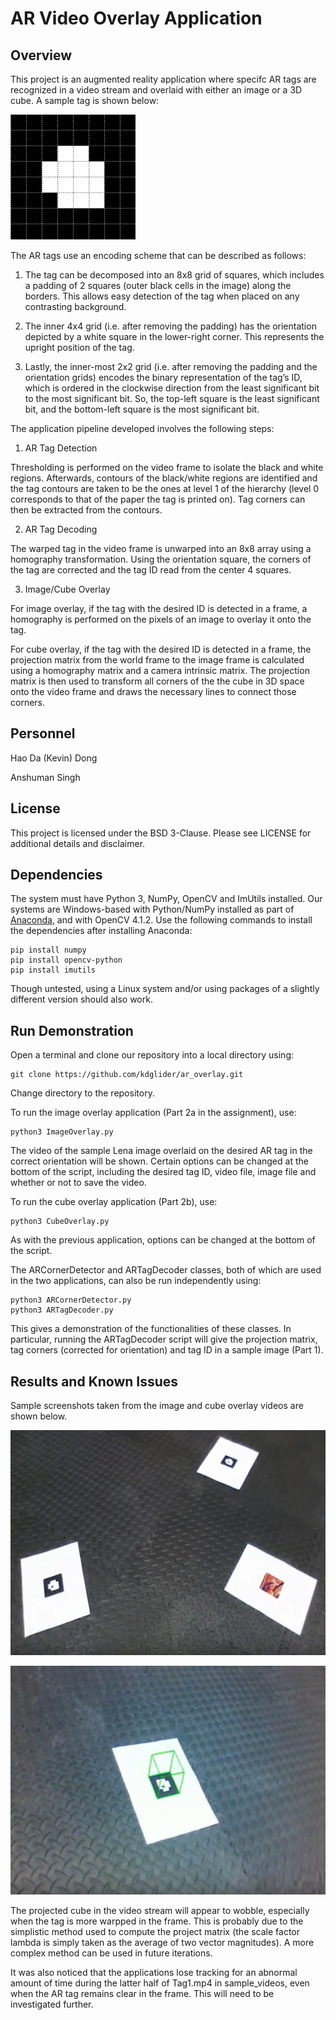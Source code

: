 # AR Video Overlay Application

## Overview
This project is an augmented reality application where specifc AR tags are recognized in a video stream and overlaid with either an image or a 3D cube. A sample tag is shown below:

![Sample AR Tag with Grid](/Results/AR_grid.png)

The AR tags use an encoding scheme that can be described as follows:

1) The tag can be decomposed into an 8x8 grid of squares, which includes a padding of 2 squares (outer black cells in the image) along the borders. This allows easy detection of the tag when placed on any contrasting background.

2) The inner 4x4 grid (i.e. after removing the padding) has the orientation depicted by a white square in the lower-right corner. This represents the upright position of the tag.

3) Lastly, the inner-most 2x2 grid (i.e. after removing the padding and the orientation grids) encodes the binary representation of the tag’s ID, which is ordered in the clockwise direction from the least significant bit to the most significant bit. So, the top-left square is the least significant bit, and the bottom-left square is
the most significant bit.

The application pipeline developed involves the following steps:

1) AR Tag Detection

Thresholding is performed on the video frame to isolate the black and white regions. Afterwards, contours of the black/white regions are identified and the tag contours are taken to be the ones at level 1 of the hierarchy (level 0 corresponds to that of the paper the tag is printed on). Tag corners can then be extracted from the contours.

2) AR Tag Decoding

The warped tag in the video frame is unwarped into an 8x8 array using a homography transformation. Using the orientation square, the corners of the tag are corrected and the tag ID read from the center 4 squares.

3) Image/Cube Overlay

For image overlay, if the tag with the desired ID is detected in a frame, a homography is performed on the pixels of an image to overlay it onto the tag.

For cube overlay, if the tag with the desired ID is detected in a frame, the projection matrix from the world frame to the image frame is calculated using a homography matrix and a camera intrinsic matrix. The projection matrix is then used to transform all corners of the the cube in 3D space onto the video frame and draws the necessary lines to connect those corners.


## Personnel
Hao Da (Kevin) Dong

Anshuman Singh


## License
This project is licensed under the BSD 3-Clause. Please see LICENSE for additional details and disclaimer.


## Dependencies
The system must have Python 3, NumPy, OpenCV and ImUtils installed. Our systems are Windows-based with Python/NumPy installed as part of [Anaconda](https://www.anaconda.com/distribution/), and with OpenCV 4.1.2. Use the following commands to install the dependencies after installing Anaconda:
```
pip install numpy
pip install opencv-python
pip install imutils
```
Though untested, using a Linux system and/or using packages of a slightly different version should also work. 


## Run Demonstration
Open a terminal and clone our repository into a local directory using:
```
git clone https://github.com/kdglider/ar_overlay.git
```
Change directory to the repository.

To run the image overlay application (Part 2a in the assignment), use:
```
python3 ImageOverlay.py
```
The video of the sample Lena image overlaid on the desired AR tag in the correct orientation will be shown. Certain options can be changed at the bottom of the script, including the desired tag ID, video file, image file and whether or not to save the video.


To run the cube overlay application (Part 2b), use:
```
python3 CubeOverlay.py
```
As with the previous application, options can be changed at the bottom of the script.

The ARCornerDetector and ARTagDecoder classes, both of which are used in the two applications, can also be run independently using:
```
python3 ARCornerDetector.py
python3 ARTagDecoder.py
```
This gives a demonstration of the functionalities of these classes. In particular, running the ARTagDecoder script will give the projection matrix, tag corners (corrected for orientation) and tag ID in a sample image (Part 1).


## Results and Known Issues
Sample screenshots taken from the image and cube overlay videos are shown below.

![Sample Image Overlay Result](/Results/Image_Result.png)

![Sample Cube Overlay Result](/Results/Cube_Result.png)

The projected cube in the video stream will appear to wobble, especially when the tag is more warpped in the frame. This is probably due to the simplistic method used to compute the project matrix (the scale factor lambda is simply taken as the average of two vector magnitudes). A more complex method can be used in future iterations.

It was also noticed that the applications lose tracking for an abnormal amount of time during the latter half of Tag1.mp4 in sample_videos, even when the AR tag remains clear in the frame. This will need to be investigated further.

